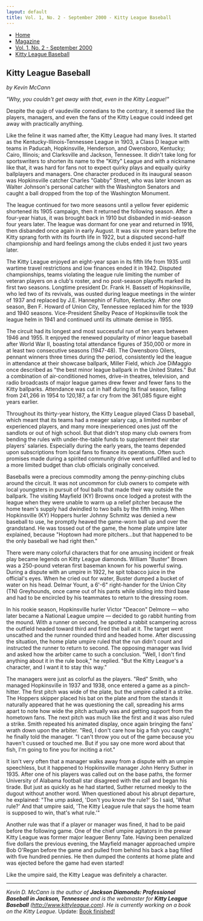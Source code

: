 ```yaml
---
layout: default
title: Vol. 1, No. 2 - September 2000 - Kitty League Baseball
---
```

<nav class="breadcrumb" aria-label="breadcrumbs">
  <ul>
    <li><a href="{{ site.url }}{{ site.baseurl }}/index.html">Home</a></li>
    <li><a href="../magazine-home.html">Magazine</a></li>
    <li><a href="bi_vol_1_no_2_home.html">Vol. 1, No. 2 - September 2000</a></li>
    <li class="is-active"><a href="#" aria-current="page">Kitty League Baseball</a></li>
  </ul>
</nav>

<section class="storycontent">
  <h1>Kitty League Baseball</h1>
  <p><em>by Kevin McCann</em></p>

  <p>
    <em>"Why, you couldn't get away with that, even in the Kitty League!"</em>
  </p>

  <p>
    Despite the quip of vaudeville comedians to the contrary, it seemed like the players, managers, and even the fans of the Kitty League could indeed get away with practically anything. 
  </p>

  <p>
    Like the feline it was named after, the Kitty League had many lives. It started as the Kentucky-Illinois-Tennessee League in 1903, a Class D league with teams in Paducah, Hopkinsville, Henderson, and Owensboro, Kentucky; Cairo, Illinois; and Clarksville and Jackson, Tennessee. It didn't take long for sportswriters to shorten its name to the "Kitty" League and with a nickname like that, it was hard for fans not to expect quirky plays and equally quirky ballplayers and managers. One character produced in its inaugural season was Hopkinsville catcher Charles "Gabby" Street, who was later known as Walter Johnson's personal catcher with the Washington Senators and caught a ball dropped from the top of the Washington Monument.
  </p>

  <p>
    The league continued for two more seasons until a yellow fever epidemic shortened its 1905 campaign, then it returned the following season. After a four-year hiatus, it was brought back in 1910 but disbanded in mid-season four years later. The league was dormant for one year and returned in 1916, then disbanded once again in early August. It was six more years before the Kitty sprang forth with its fourth life in 1922, but a disputed second-half championship and hard feelings among the clubs ended it just two years later.
  </p>

  <p>
    The Kitty League enjoyed an eight-year span in its fifth life from 1935 until wartime travel restrictions and low finances ended it in 1942. Disputed championships, teams violating the league rule limiting the number of veteran players on a club's roster, and no post-season playoffs marked its first two seasons. Longtime president Dr. Frank H. Bassett of Hopkinsville, who led two of its revivals, was ousted during league meetings in the winter of 1937 and replaced by J.E. Hannephin of Fulton, Kentucky. After one season, Ben F. Howard of Union City, Tennessee replaced him for the 1939 and 1940 seasons. Vice-President Shelby Peace of Hopkinsville took the league helm in 1941 and continued until its ultimate demise in 1955.
  </p>

  <p>
    The circuit had its longest and most successful run of ten years between 1946 and 1955. It enjoyed the renewed popularity of minor league baseball after World War II, boasting total attendance figures of 350,000 or more in at least two consecutive seasons (1947-48). The Owensboro Oilers, pennant winners three times during the period, consistently led the league in attendance at their showcase ballpark, Miller Field, which Joe DiMaggio once described as "the best minor league ballpark in the United States." But a combination of air-conditioned homes, drive-in theatres, television, and radio broadcasts of major league games drew fewer and fewer fans to the Kitty ballparks. Attendance was cut in half during its final season, falling from 241,266 in 1954 to 120,187, a far cry from the 361,085 figure eight years earlier.
  </p>

  <p>
    Throughout its thirty-year history, the Kitty League played Class D baseball, which meant that its teams had a meager salary cap, a limited number of experienced players, and many more inexperienced ones just off the sandlots or out of high school. But that didn't stop many club owners from bending the rules with under-the-table funds to supplement their star players' salaries. Especially during the early years, the teams depended upon subscriptions from local fans to finance its operations. Often such promises made during a spirited community drive went unfulfilled and led to a more limited budget than club officials originally conceived.
  </p>

  <p>
    Baseballs were a precious commodity among the penny-pinching clubs around the circuit. It was not uncommon for club owners to compete with local youngsters in pursuit of foul balls that made their way outside the ballpark. The visiting Mayfield (KY) Browns once lodged a protest with the league when they were unable to warm up a relief pitcher because the home team's supply had dwindled to two balls by the fifth inning. When Hopkinsville (KY) Hoppers hurler Johnny Schmitz was denied a new baseball to use, he promptly heaved the game-worn ball up and over the grandstand. He was tossed out of the game, the home plate umpire later explained, because "Hoptown had more pitchers...but that happened to be the only baseball we had right then."
  </p>

  <p>
    There were many colorful characters that for one amusing incident or freak play became legends on Kitty League diamonds. William "Buster" Brown was a 250-pound veteran first baseman known for his powerful swing. During a dispute with an umpire in 1922, he spit tobacco juice in the official's eyes. When he cried out for water, Buster dumped a bucket of water on his head. Delmar Yount, a 6'-6" right-hander for the Union City (TN) Greyhounds, once came out of his pants while sliding into third base and had to be encircled by his teammates to return to the dressing room.
  </p>

  <p>
    In his rookie season, Hopkinsville hurler Victor "Deacon" Delmore &mdash; who later became a National League umpire &mdash; decided to go rabbit hunting from the mound. With a runner on second, he spotted a rabbit scampering across the outfield headed toward third and fired the ball at it. The target went unscathed and the runner rounded third and headed home. After discussing the situation, the home plate umpire ruled that the run didn't count and instructed the runner to return to second. The opposing manager was livid and asked how the arbiter came to such a conclusion. "Well, I don't find anything about it in the rule book," he replied. "But the Kitty League's a character, and I want it to stay this way."
  </p>

  <p>
    The managers were just as colorful as the players. "Red" Smith, who managed Hopkinsville in 1937 and 1938, once entered a game as a pinch-hitter. The first pitch was wide of the plate, but the umpire called it a strike. The Hoppers skipper placed his bat on the plate and from the stands it naturally appeared that he was questioning the call, spreading his arms apart to note how wide the pitch actually was and getting support from the hometown fans. The next pitch was much like the first and it was also ruled a strike. Smith repeated his animated display, once again bringing the fans' wrath down upon the arbiter. "Red, I don't care how big a fish you caught," he finally told the manager. "I can't throw you out of the game because you haven't cussed or touched me. But if you say one more word about that fish, I'm going to fine you for inciting a riot."
  </p>

  <p>
    It isn't very often that a manager walks away from a dispute with an umpire speechless, but it happened to Hopkinsville manager John Henry Suther in 1935. After one of his players was called out on the base paths, the former University of Alabama football star disagreed with the call and began his tirade. But just as quickly as he had started, Suther returned meekly to the dugout without another word. When questioned about his abrupt departure, he explained: "The ump asked, 'Don't you know the rule?' So I said, 'What rule?' And that umpire said, 'The Kitty League rule that says the home team is supposed to win, that's what rule.'"
  </p>

  <p>
    Another rule was that if a player or manager was fined, it had to be paid before the following game. One of the chief umpire agitators in the prewar Kitty League was former major leaguer Benny Tate. Having been penalized five dollars the previous evening, the Mayfield manager approached umpire Bob O'Regan before the game and pulled from behind his back a bag filled with five hundred pennies. He then dumped the contents at home plate and was ejected before the game had even started!
  </p>

  <p>
    Like the umpire said, the Kitty League was definitely a character.
  </p>

  <hr />

  <p>
    <em>Kevin D. McCann is the author of <strong>Jackson Diamonds: Professional Baseball in Jackson, Tennessee</strong> and is the webmaster for <strong>Kitty League Baseball</strong> (<a href="http://www.kittyleague.com" TARGET="_top">http://www.kittyleague.com</a>). He is currently working on a book on the Kitty League.</em>  Update:  <a href="https://kevindmccann.wordpress.com/category/kitty-league/">Book finished!</a>
  </p>

</section>
